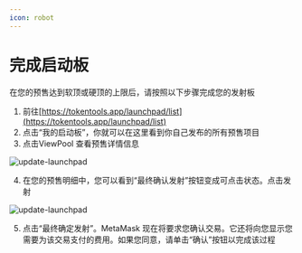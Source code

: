 ```yaml
---
icon: robot
---
```


# 完成启动板

在您的预售达到软顶或硬顶的上限后，请按照以下步骤完成您的发射板

1. 前往[https://tokentools.app/launchpad/list](https://tokentools.app/launchpad/list)
2. 点击“我的启动板”，你就可以在这里看到你自己发布的所有预售项目
3. 点击ViewPool 查看预售详情信息

![update-launchpad](../.gitbook/assets/launchpad/Snipaste_2022-05-08_13-58-08.png)

4. 在您的预售明细中，您可以看到“最终确认发射”按钮变成可点击状态。点击发射

![update-launchpad](../.gitbook/assets/launchpad/finalized.png)

5. 点击“最终确定发射”。MetaMask 现在将要求您确认交易。它还将向您显示您需要为该交易支付的费用。如果您同意，请单击“确认”按钮以完成该过程